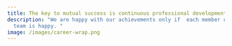 ```yaml
---
title: The key to mutual success is continuous professional development.
description: "We are happy with our achievements only if  each member of our
  team is happy. "
image: /images/career-wrap.png
---
```

